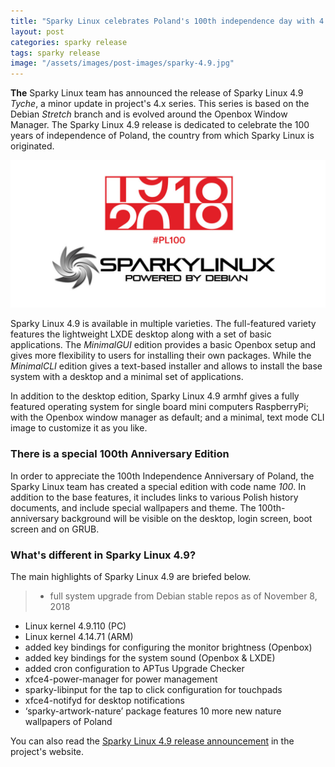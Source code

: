 ```yaml
---
title: "Sparky Linux celebrates Poland's 100th independence day with 4.9 release"
layout: post
categories: sparky release
tags: sparky release
image: "/assets/images/post-images/sparky-4.9.jpg"
---
```


**The** Sparky Linux team has announced the release of Sparky Linux 4.9 *Tyche*, a minor update in project's 4.x series. This series is based on the Debian *Stretch* branch and is evolved around the Openbox Window Manager. The Sparky Linux 4.9 release is dedicated to celebrate the 100 years of independence of Poland, the country from which Sparky Linux is originated.

![Sparky 4.9 celebrates Poland's 100 years of independence](/assets/images/post-images/sparky-4.9.jpg)

Sparky Linux 4.9 is available in multiple varieties. The full-featured variety features the lightweight LXDE desktop along with a set of basic applications. The *MinimalGUI* edition provides a basic Openbox setup and gives more flexibility to users for installing their own packages. While the *MinimalCLI* edition gives a text-based installer and allows to install the base system with a desktop and a minimal set of applications.

In addition to the desktop edition, Sparky Linux 4.9 armhf gives a fully featured operating system for single board mini computers RaspberryPi; with the Openbox window manager as default; and a minimal, text mode CLI image to customize it as you like.

### There is a special 100th Anniversary Edition
In order to appreciate the 100th Independence Anniversary of Poland, the Sparky Linux team has created a special edition with code name *100*. In addition to the base features, it includes links to various Polish history documents, and include special wallpapers and theme. The 100th-anniversary background will be visible on the desktop, login screen, boot screen and on GRUB.

### What's different in Sparky Linux 4.9?
The main highlights of Sparky Linux 4.9 are briefed below.
> - full system upgrade from Debian stable repos as of November 8, 2018
- Linux kernel 4.9.110 (PC)
- Linux kernel 4.14.71 (ARM)
- added key bindings for configuring the monitor brightness (Openbox)
- added key bindings for the system sound (Openbox & LXDE)
- added cron configuration to APTus Upgrade Checker
- xfce4-power-manager for power management
- sparky-libinput for the tap to click configuration for touchpads
- xfce4-notifyd for desktop notifications
- ‘sparky-artwork-nature’ package features 10 more new nature wallpapers of Poland

You can also read the [Sparky Linux 4.9 release announcement](https://sparkylinux.org/sparky-4-9-celebrates-100-years-of-polands-independence/) in the project's website.